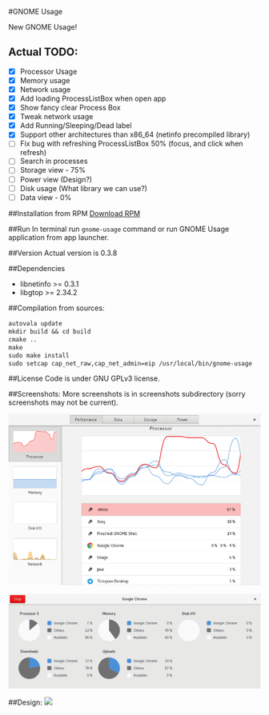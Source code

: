 #GNOME Usage

New GNOME Usage!

## Actual TODO:
- [x] Processor Usage
- [x] Memory usage
- [x] Network usage
- [x] Add loading ProcessListBox when open app 
- [x] Show fancy clear Process Box
- [x] Tweak network usage
- [x] Add Running/Sleeping/Dead label
- [x] Support other architectures than x86_64 (netinfo precompiled library) 
- [ ] Fix bug with refreshing ProcessListBox 50% (focus, and click when refresh)
- [ ] Search in processes 
- [ ] Storage view - 75%
- [ ] Power view (Design?)
- [ ] Disk usage (What library we can use?)
- [ ] Data view - 0%

##Installation from RPM
[Download RPM](https://github.com/petr-stety-stetka/gnome-usage/releases/download/v0.3.8/gnome-usage-0.3.8-1.x86_64.rpm)

##Run
In terminal run ```gnome-usage``` command or run GNOME Usage application from app launcher.

##Version
Actual version is 0.3.8

##Dependencies
- libnetinfo >= 0.3.1
- libgtop >= 2.34.2

##Compilation from sources:
```
autovala update
mkdir build && cd build
cmake ..
make
sudo make install
sudo setcap cap_net_raw,cap_net_admin=eip /usr/local/bin/gnome-usage
```

##License
Code is under GNU GPLv3 license.

##Screenshots:
More screenshots is in screenshots subdirectory (sorry screenshots may not be current).

![Screenshot](screenshots/screenshot11.png?raw=true )

![Screenshot](screenshots/screenshot10.png?raw=true )

##Design:
<img src="https://raw.githubusercontent.com/gnome-design-team/gnome-mockups/master/usage/usage-wires.png">
